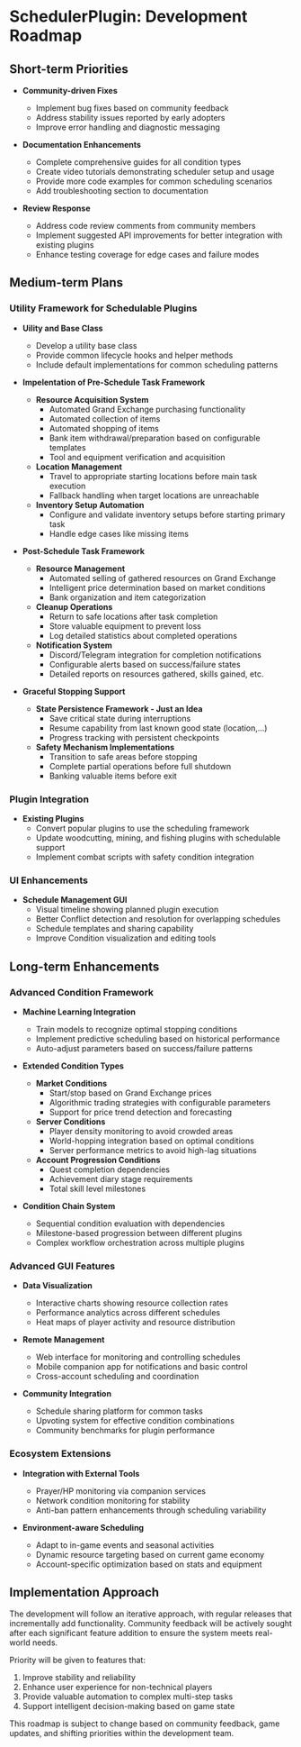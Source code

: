 # SchedulerPlugin: Development Roadmap

## Short-term Priorities 

- **Community-driven Fixes**
  - Implement bug fixes based on community feedback
  - Address stability issues reported by early adopters  
  - Improve error handling and diagnostic messaging

- **Documentation Enhancements**
  - Complete comprehensive guides for all condition types
  - Create video tutorials demonstrating scheduler setup and usage
  - Provide more code examples for common scheduling scenarios
  - Add troubleshooting section to documentation

- **Review Response**
  - Address code review comments from community members
  - Implement suggested API improvements for better integration with existing plugins
  - Enhance testing coverage for edge cases and failure modes  

## Medium-term Plans

### Utility Framework for Schedulable Plugins

- **Uility and Base Class**
  - Develop a utility base class
  - Provide common lifecycle hooks and helper methods  
  - Include default implementations for common scheduling patterns

- **Impelentation of Pre-Schedule Task Framework**
  - **Resource Acquisition System**
    - Automated Grand Exchange purchasing functionality
    - Automated collection of items
    - Automated shopping of items
    - Bank item withdrawal/preparation based on configurable templates
    - Tool and equipment verification and acquisition
  - **Location Management**
    - Travel to appropriate starting locations before main task execution
    - Fallback handling when target locations are unreachable
  - **Inventory Setup Automation**
    - Configure and validate inventory setups before starting primary task
    - Handle edge cases like missing items

- **Post-Schedule Task Framework**
  - **Resource Management**
    - Automated selling of gathered resources on Grand Exchange
    - Intelligent price determination based on market conditions
    - Bank organization and item categorization
  - **Cleanup Operations**
    - Return to safe locations after task completion
    - Store valuable equipment to prevent loss
    - Log detailed statistics about completed operations
  - **Notification System**
    - Discord/Telegram integration for completion notifications
    - Configurable alerts based on success/failure states
    - Detailed reports on resources gathered, skills gained, etc.

- **Graceful Stopping Support**
  - **State Persistence Framework  - Just an Idea**
    - Save critical state during interruptions
    - Resume capability from last known good state (location,...)
    - Progress tracking with persistent checkpoints
  - **Safety Mechanism Implementations**
    - Transition to safe areas before stopping
    - Complete partial operations before full shutdown
    - Banking valuable items before exit


### Plugin Integration

- **Existing Plugins**
  - Convert popular plugins to use the scheduling framework
  - Update woodcutting, mining, and fishing plugins with schedulable support
  - Implement combat scripts with safety condition integration

### UI Enhancements

- **Schedule Management GUI**
  - Visual timeline showing planned plugin execution
  - Better Conflict detection and resolution for overlapping schedules
  - Schedule templates and sharing capability
  - Improve Condition visualization and editing tools


## Long-term Enhancements

### Advanced Condition Framework

- **Machine Learning Integration**
  - Train models to recognize optimal stopping conditions
  - Implement predictive scheduling based on historical performance
  - Auto-adjust parameters based on success/failure patterns

- **Extended Condition Types**
  - **Market Conditions**
    - Start/stop based on Grand Exchange prices
    - Algorithmic trading strategies with configurable parameters
    - Support for price trend detection and forecasting
  - **Server Conditions**
    - Player density monitoring to avoid crowded areas
    - World-hopping integration based on optimal conditions
    - Server performance metrics to avoid high-lag situations
  - **Account Progression Conditions**
    - Quest completion dependencies
    - Achievement diary stage requirements
    - Total skill level milestones

- **Condition Chain System**
  - Sequential condition evaluation with dependencies
  - Milestone-based progression between different plugins
  - Complex workflow orchestration across multiple plugins

### Advanced GUI Features

- **Data Visualization**
  - Interactive charts showing resource collection rates
  - Performance analytics across different schedules
  - Heat maps of player activity and resource distribution
  
- **Remote Management**
  - Web interface for monitoring and controlling schedules
  - Mobile companion app for notifications and basic control
  - Cross-account scheduling and coordination

- **Community Integration**
  - Schedule sharing platform for common tasks
  - Upvoting system for effective condition combinations
  - Community benchmarks for plugin performance

### Ecosystem Extensions

- **Integration with External Tools**
  - Prayer/HP monitoring via companion services
  - Network condition monitoring for stability
  - Anti-ban pattern enhancements through scheduling variability

- **Environment-aware Scheduling**
  - Adapt to in-game events and seasonal activities
  - Dynamic resource targeting based on current game economy
  - Account-specific optimization based on stats and equipment

## Implementation Approach

The development will follow an iterative approach, with regular releases that incrementally add functionality. Community feedback will be actively sought after each significant feature addition to ensure the system meets real-world needs.

Priority will be given to features that:
1. Improve stability and reliability
2. Enhance user experience for non-technical players
3. Provide valuable automation to complex multi-step tasks
4. Support intelligent decision-making based on game state

This roadmap is subject to change based on community feedback, game updates, and shifting priorities within the development team.